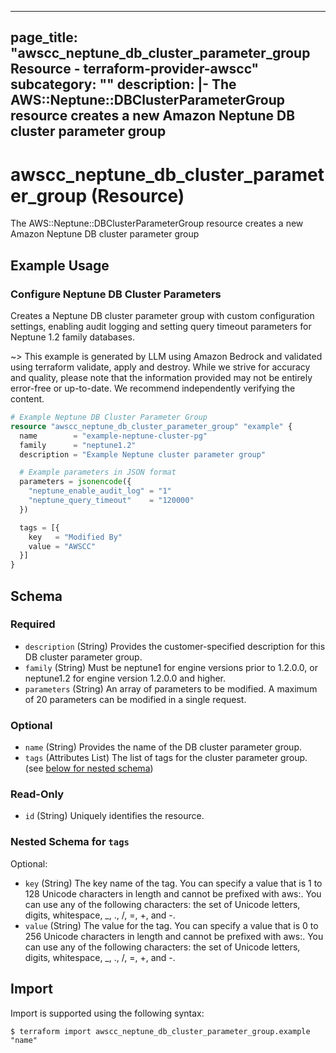 
---
page_title: "awscc_neptune_db_cluster_parameter_group Resource - terraform-provider-awscc"
subcategory: ""
description: |-
  The AWS::Neptune::DBClusterParameterGroup resource creates a new Amazon Neptune DB cluster parameter group
---

# awscc_neptune_db_cluster_parameter_group (Resource)

The AWS::Neptune::DBClusterParameterGroup resource creates a new Amazon Neptune DB cluster parameter group

## Example Usage

### Configure Neptune DB Cluster Parameters

Creates a Neptune DB cluster parameter group with custom configuration settings, enabling audit logging and setting query timeout parameters for Neptune 1.2 family databases.

~> This example is generated by LLM using Amazon Bedrock and validated using terraform validate, apply and destroy. While we strive for accuracy and quality, please note that the information provided may not be entirely error-free or up-to-date. We recommend independently verifying the content.

```terraform
# Example Neptune DB Cluster Parameter Group
resource "awscc_neptune_db_cluster_parameter_group" "example" {
  name        = "example-neptune-cluster-pg"
  family      = "neptune1.2"
  description = "Example Neptune cluster parameter group"

  # Example parameters in JSON format
  parameters = jsonencode({
    "neptune_enable_audit_log" = "1"
    "neptune_query_timeout"    = "120000"
  })

  tags = [{
    key   = "Modified By"
    value = "AWSCC"
  }]
}
```

<!-- schema generated by tfplugindocs -->
## Schema

### Required

- `description` (String) Provides the customer-specified description for this DB cluster parameter group.
- `family` (String) Must be neptune1 for engine versions prior to 1.2.0.0, or neptune1.2 for engine version 1.2.0.0 and higher.
- `parameters` (String) An array of parameters to be modified. A maximum of 20 parameters can be modified in a single request.

### Optional

- `name` (String) Provides the name of the DB cluster parameter group.
- `tags` (Attributes List) The list of tags for the cluster parameter group. (see [below for nested schema](#nestedatt--tags))

### Read-Only

- `id` (String) Uniquely identifies the resource.

<a id="nestedatt--tags"></a>
### Nested Schema for `tags`

Optional:

- `key` (String) The key name of the tag. You can specify a value that is 1 to 128 Unicode characters in length and cannot be prefixed with aws:. You can use any of the following characters: the set of Unicode letters, digits, whitespace, _, ., /, =, +, and -.
- `value` (String) The value for the tag. You can specify a value that is 0 to 256 Unicode characters in length and cannot be prefixed with aws:. You can use any of the following characters: the set of Unicode letters, digits, whitespace, _, ., /, =, +, and -.

## Import

Import is supported using the following syntax:

```shell
$ terraform import awscc_neptune_db_cluster_parameter_group.example "name"
```
